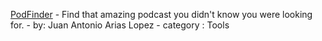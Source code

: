 [PodFinder](https://chat.openai.com/g/g-43gjrkLqk-podfinder) - Find that amazing podcast you didn't know you were looking for. - by: Juan Antonio Arias Lopez - category : Tools
